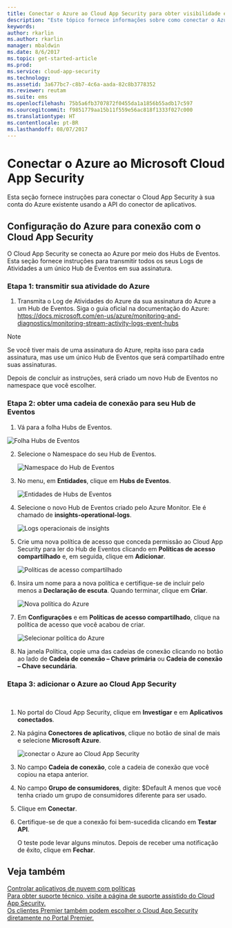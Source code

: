 ```yaml
---
title: Conectar o Azure ao Cloud App Security para obter visibilidade e controle de uso | Microsoft Docs
description: "Este tópico fornece informações sobre como conectar o Azure ao Cloud App Security usando o conector de API."
keywords: 
author: rkarlin
ms.author: rkarlin
manager: mbaldwin
ms.date: 8/6/2017
ms.topic: get-started-article
ms.prod: 
ms.service: cloud-app-security
ms.technology: 
ms.assetid: 3a677bc7-c8b7-4c6a-aada-82c8b3778352
ms.reviewer: reutam
ms.suite: ems
ms.openlocfilehash: 75b5a6fb3707872f0455da1a1856b55adb17c597
ms.sourcegitcommit: f9851779aa15b11f559e56ac818f1333f027c000
ms.translationtype: HT
ms.contentlocale: pt-BR
ms.lasthandoff: 08/07/2017
---
```

# <a name="connect-azure-to-microsoft-cloud-app-security"></a>Conectar o Azure ao Microsoft Cloud App Security

Esta seção fornece instruções para conectar o Cloud App Security à sua conta do Azure existente usando a API do conector de aplicativos.  
  
## <a name="setting-up-azure-for-connection-to-cloud-app-security"></a>Configuração do Azure para conexão com o Cloud App Security

O Cloud App Security se conecta ao Azure por meio dos Hubs de Eventos. Esta seção fornece instruções para transmitir todos os seus Logs de Atividades a um único Hub de Eventos em sua assinatura. 

### <a name="step-1-stream-your-azure-activity"></a>Etapa 1: transmitir sua atividade do Azure

1.  Transmita o Log de Atividades do Azure da sua assinatura do Azure a um Hub de Eventos. Siga o guia oficial na documentação do Azure: https://docs.microsoft.com/en-us/azure/monitoring-and-diagnostics/monitoring-stream-activity-logs-event-hubs

 > [!NOTE]
 > Se você tiver mais de uma assinatura do Azure, repita isso para cada assinatura, mas use um único Hub de Eventos que será compartilhado entre suas assinaturas.

 Depois de concluir as instruções, será criado um novo Hub de Eventos no namespace que você escolher.

### <a name="step-2-get-a-connection-string-to-your-event-hub"></a>Etapa 2: obter uma cadeia de conexão para seu Hub de Eventos

1.  Vá para a folha Hubs de Eventos.
  
   ![Folha Hubs de Eventos](media/azure-event-hubs.png "Hubs de Eventos do Azure")

2.  Selecione o Namespace do seu Hub de Eventos.
  
    ![Namespace do Hub de Eventos](media/azure-namespace.png "Namespace do Azure")

3.  No menu, em **Entidades**, clique em **Hubs de Eventos**. 
  
    ![Entidades de Hubs de Eventos](media/azure-event-hubs-entities.png "Entidades do Hub de Eventos do Azure")

4.  Selecione o novo Hub de Eventos criado pelo Azure Monitor. Ele é chamado de **insights-operational-logs**.
  
    ![Logs operacionais de insights](media/azure-insight-operational-logs.png "Logs operacionais de insights do Azure")

5. Crie uma nova política de acesso que conceda permissão ao Cloud App Security para ler do Hub de Eventos clicando em **Políticas de acesso compartilhado** e, em seguida, clique em **Adicionar**.
  
    ![Políticas de acesso compartilhado](media/azure-shared-access-policies.png "Política de acesso compartilhado do Azure")

6.  Insira um nome para a nova política e certifique-se de incluir pelo menos a **Declaração de escuta**. Quando terminar, clique em **Criar**.
  
    ![Nova política do Azure](media/azure-new-policy.png "Criar nova política do Azure")

7.  Em **Configurações** e em **Políticas de acesso compartilhado**, clique na política de acesso que você acabou de criar.   
  
    ![Selecionar política do Azure](media/azure-select-policy.png "Selecionar política do Azure")

8. Na janela Política, copie uma das cadeias de conexão clicando no botão ao lado de **Cadeia de conexão – Chave primária** ou **Cadeia de conexão – Chave secundária**.

### <a name="step-3-add-azure-to-cloud-app-security"></a>Etapa 3: adicionar o Azure ao Cloud App Security
 
1.  No portal do Cloud App Security, clique em **Investigar** e em **Aplicativos conectados**.  
  
3.  Na página **Conectores de aplicativos**, clique no botão de sinal de mais e selecione **Microsoft Azure**.  
  
     ![conectar o Azure ao Cloud App Security](media/azure-connect-app.png "conectar o Azure")  
  
4.  No campo **Cadeia de conexão**, cole a cadeia de conexão que você copiou na etapa anterior.  
  
5.  No campo **Grupo de consumidores**, digite:   $Default A menos que você tenha criado um grupo de consumidores diferente para ser usado.
  
6.  Clique em **Conectar**.
8.  Certifique-se de que a conexão foi bem-sucedida clicando em **Testar API**.  
  
     O teste pode levar alguns minutos. Depois de receber uma notificação de êxito, clique em **Fechar**.  
  





## <a name="see-also"></a>Veja também  
[Controlar aplicativos de nuvem com políticas](control-cloud-apps-with-policies.md)   
[Para obter suporte técnico, visite a página de suporte assistido do Cloud App Security.](http://support.microsoft.com/oas/default.aspx?prid=16031)   
[Os clientes Premier também podem escolher o Cloud App Security diretamente no Portal Premier.](https://premier.microsoft.com/)  
  
  